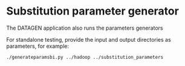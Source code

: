 # Substitution parameter generator

The DATAGEN application also runs the parameters generators

For standalone testing, provide the input and output directories as parameters, for example:

```bash
./generateparamsbi.py ../hadoop ../substitution_parameters
```
